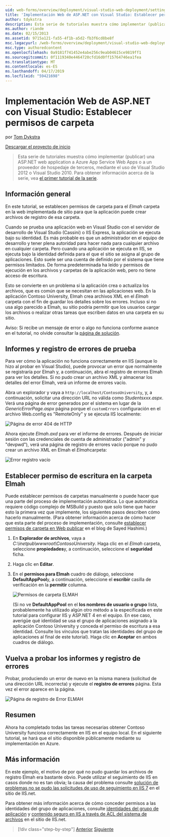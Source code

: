 ```yaml
---
uid: web-forms/overview/deployment/visual-studio-web-deployment/setting-folder-permissions
title: 'Implementación Web de ASP.NET con Visual Studio: Establecer permisos de carpeta | Microsoft Docs'
author: tdykstra
description: Esta serie de tutoriales muestra cómo implementar (publicar) una ASP.NET web application a Azure App Service Web Apps o a un proveedor de hospedaje de terceros, usa...
ms.author: riande
ms.date: 02/15/2013
ms.assetid: 9715a121-fa55-4f1b-a5d2-fb3f6cd8be8f
msc.legacyurl: /web-forms/overview/deployment/visual-studio-web-deployment/setting-folder-permissions
msc.type: authoredcontent
ms.openlocfilehash: 0a9181f741452e4abe256c9eab04615ce9819ff1
ms.sourcegitcommit: 0f1119340e4464720cfd16d0ff15764746ea1fea
ms.translationtype: MT
ms.contentlocale: es-ES
ms.lasthandoff: 04/17/2019
ms.locfileid: "59421698"
---
```

# <a name="aspnet-web-deployment-using-visual-studio-setting-folder-permissions"></a>Implementación Web de ASP.NET con Visual Studio: Establecer permisos de carpeta

por [Tom Dykstra](https://github.com/tdykstra)

[Descargar el proyecto de inicio](http://go.microsoft.com/fwlink/p/?LinkId=282627)

> Esta serie de tutoriales muestra cómo implementar (publicar) una ASP.NET web application a Azure App Service Web Apps o a un proveedor de hospedaje de terceros, mediante el uso de Visual Studio 2012 o Visual Studio 2010. Para obtener información acerca de la serie, vea [el primer tutorial de la serie](introduction.md).


## <a name="overview"></a>Información general

En este tutorial, se establecen permisos de carpeta para el *Elmah* carpeta en la web implementada de sitio para que la aplicación puede crear archivos de registro de esa carpeta.

Cuando se prueba una aplicación web en Visual Studio con el servidor de desarrollo de Visual Studio (Cassini) o IIS Express, la aplicación se ejecuta bajo su identidad. Es más probable es que un administrador en el equipo de desarrollo y tener plena autoridad para hacer nada para cualquier archivo en cualquier carpeta. Pero cuando una aplicación se ejecuta en IIS, se ejecuta bajo la identidad definida para el que el sitio se asigna al grupo de aplicaciones. Esto suele ser una cuenta de definido por el sistema que tiene permisos limitados. De forma predeterminada ha leído y permisos de ejecución en los archivos y carpetas de la aplicación web, pero no tiene acceso de escritura.

Esto se convierte en un problema si la aplicación crea o actualiza los archivos, que es común que se necesitan en las aplicaciones web. En la aplicación Contoso University, Elmah crea archivos XML en el *Elmah* carpeta con el fin de guardar los detalles sobre los errores. Incluso si no usa algo parecido a Elmah, su sitio podría permitir que los usuarios cargar los archivos o realizar otras tareas que escriben datos en una carpeta en su sitio.

Aviso: Si recibe un mensaje de error o algo no funciona conforme avance en el tutorial, no olvide consultar la [página de solución](troubleshooting.md).

## <a name="test-error-logging-and-reporting"></a>Informes y registro de errores de prueba

Para ver cómo la aplicación no funciona correctamente en IIS (aunque lo hizo al probar en Visual Studio), puede provocar un error que normalmente se registraría por Elmah y, a continuación, abra el registro de errores Elmah para ver los detalles. Si no pudo crear un archivo XML y almacenar los detalles del error Elmah, verá un informe de errores vacío.

Abra un explorador y vaya a `http://localhost/ContosoUniversity`, y, a continuación, solicitar una dirección URL no válida como *Studentsxxx.aspx*. Verá una página de error generados por el sistema en lugar de la *GenericErrorPage.aspx* página porque el `customErrors` configuración en el archivo Web.config es "RemoteOnly" y se ejecuta IIS localmente:

![Página de error 404 de HTTP](setting-folder-permissions/_static/image1.png)

Ahora ejecute *Elmah.axd* para ver el informe de errores. Después de iniciar sesión con las credenciales de cuenta de administrador (&quot;admin&quot; y &quot;devpwd&quot;), verá una página de registro de errores vacío porque no pudo crear un archivo XML en Elmah el *Elmah*carpeta:

![Error registro vacío](setting-folder-permissions/_static/image2.png)

## <a name="set-write-permission-on-the-elmah-folder"></a>Establecer permiso de escritura en la carpeta Elmah

Puede establecer permisos de carpetas manualmente o puede hacer que una parte del proceso de implementación automática. Lo que automática requiere código complejo de MSBuild y puesto que solo tiene que hacer esto la primera vez que implemente, los siguientes pasos describen cómo hacerlo manualmente. (Para obtener información acerca de cómo hacer que esta parte del proceso de implementación, consulte [establecer permisos de carpeta en Web publicar](http://sedodream.com/2011/11/08/SettingFolderPermissionsOnWebPublish.aspx) en el blog de Sayed Hashimi.)

1. En **Explorador de archivos**, vaya a *C:\inetpub\wwwroot\ContosoUniversity*. Haga clic en el *Elmah* carpeta, seleccione **propiedades**y, a continuación, seleccione el **seguridad** ficha.
2. Haga clic en **Editar**.
3. En el **permisos para Elmah** cuadro de diálogo, seleccione **DefaultAppPool**y, a continuación, seleccione el **escribir** casilla de verificación en la **permitir** columna.

    ![Permisos de carpeta ELMAH](setting-folder-permissions/_static/image3.png)

    (Si no ve **DefaultAppPool** en el **los nombres de usuario o grupo** lista, probablemente ha utilizado algún otro método a la especificada en este tutorial para configurar IIS y ASP.NET 4 en el equipo. En ese caso, averigüe qué identidad se usa el grupo de aplicaciones asignado a la aplicación Contoso University y conceda el permiso de escritura a esa identidad. Consulte los vínculos que tratan las identidades del grupo de aplicaciones al final de este tutorial). Haga clic en **Aceptar** en ambos cuadros de diálogo.

## <a name="retest-error-logging-and-reporting"></a>Vuelva a probar los informes y registro de errores

Probar, produciendo un error de nuevo en la misma manera (solicitud de una dirección URL incorrecta) y ejecute el **registro de errores** página. Esta vez el error aparece en la página.

![Página de registro de Error ELMAH](setting-folder-permissions/_static/image4.png)

## <a name="summary"></a>Resumen

Ahora ha completado todas las tareas necesarias obtener Contoso University funciona correctamente en IIS en el equipo local. En el siguiente tutorial, se hará que el sitio disponible públicamente mediante su implementación en Azure.

## <a name="more-information"></a>Más información

En este ejemplo, el motivo de por qué no pudo guardar los archivos de registro Elmah era bastante obvio. Puede utilizar el seguimiento de IIS en casos donde no es tan obvia; la causa del problema consulte [solución de problemas no se pudo las solicitudes de uso de seguimiento en IIS 7](https://www.iis.net/learn/troubleshoot/using-failed-request-tracing/troubleshooting-failed-requests-using-tracing-in-iis) en el sitio de IIS.net.

Para obtener más información acerca de cómo conceder permisos a las identidades del grupo de aplicaciones, consulte [identidades del grupo de aplicación](https://www.iis.net/learn/manage/configuring-security/application-pool-identities) y [contenido seguro en IIS a través de ACL del sistema de archivos](https://www.iis.net/learn/get-started/planning-for-security/secure-content-in-iis-through-file-system-acls) en el sitio de IIS.net.

> [!div class="step-by-step"]
> [Anterior](deploying-to-iis.md)
> [Siguiente](deploying-to-production.md)
